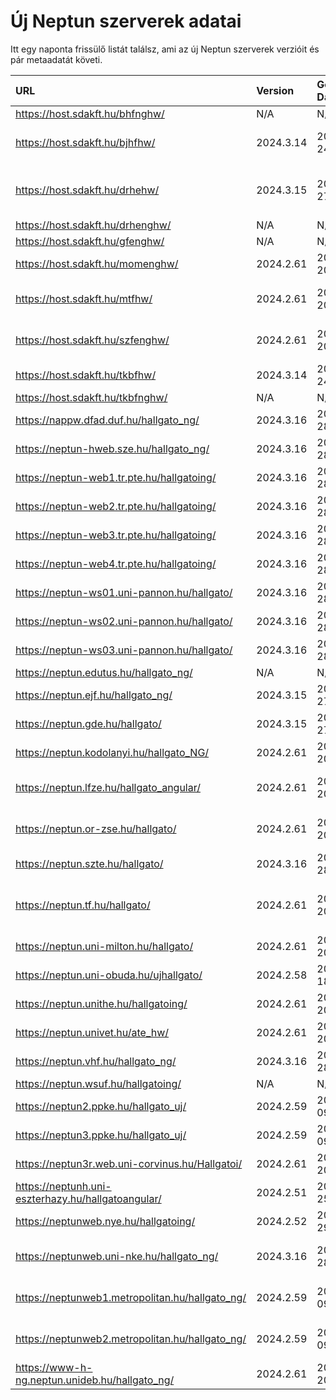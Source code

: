 # Új Neptun szerverek adatai

Itt egy naponta frissülő listát találsz, ami az új Neptun szerverek verzióit és pár metaadatát követi.

| URL                                                | Version   | Generation Date     | Organization Name                             | Captcha Required |
|:-------------------------------------------------|:--------|:------------------|:--------------------------------------------|:---------------|
| https://host.sdakft.hu/bhfnghw/                    | N/A       | N/A                 | N/A                                           | N/A              |
| https://host.sdakft.hu/bjhfhw/                     | 2024.3.14 | 2025-01-24T17:10:05 | Brenner János Hittudományi Főiskola           | 3                |
| https://host.sdakft.hu/drhehw/                     | 2024.3.15 | 2025-01-27T13:48:17 | Debreceni Református Hittudományi Egyetem     | 3                |
| https://host.sdakft.hu/drhenghw/                   | N/A       | N/A                 | N/A                                           | N/A              |
| https://host.sdakft.hu/gfenghw/                    | N/A       | N/A                 | N/A                                           | N/A              |
| https://host.sdakft.hu/momenghw/                   | 2024.2.61 | 2025-01-20T12:45:54 | Moholy-Nagy Művészeti Egyetem                 | 3                |
| https://host.sdakft.hu/mtfhw/                      | 2024.2.61 | 2025-01-20T12:45:54 | Magyar Táncművészeti Egyetem                  | 3                |
| https://host.sdakft.hu/szfenghw/                   | 2024.2.61 | 2025-01-20T12:45:54 | Színház- és Filmművészeti Egyetem             | 3                |
| https://host.sdakft.hu/tkbfhw/                     | 2024.3.14 | 2025-01-24T17:10:05 | A Tan Kapuja Buddhista Főiskola               | 3                |
| https://host.sdakft.hu/tkbfnghw/                   | N/A       | N/A                 | N/A                                           | N/A              |
| https://nappw.dfad.duf.hu/hallgato_ng/             | 2024.3.16 | 2025-01-28T15:20:52 | Dunaújvárosi Egyetem                          | 3                |
| https://neptun-hweb.sze.hu/hallgato_ng/            | 2024.3.16 | 2025-01-28T15:20:52 | Széchenyi István Egyetem                      | 3                |
| https://neptun-web1.tr.pte.hu/hallgatoing/         | 2024.3.16 | 2025-01-28T15:20:52 | Pécsi Tudományegyetem                         | 3                |
| https://neptun-web2.tr.pte.hu/hallgatoing/         | 2024.3.16 | 2025-01-28T15:20:52 | Pécsi Tudományegyetem                         | 3                |
| https://neptun-web3.tr.pte.hu/hallgatoing/         | 2024.3.16 | 2025-01-28T15:20:52 | Pécsi Tudományegyetem                         | 3                |
| https://neptun-web4.tr.pte.hu/hallgatoing/         | 2024.3.16 | 2025-01-28T15:20:52 | Pécsi Tudományegyetem                         | 3                |
| https://neptun-ws01.uni-pannon.hu/hallgato/        | 2024.3.16 | 2025-01-28T15:20:52 | Pannon Egyetem                                | 3                |
| https://neptun-ws02.uni-pannon.hu/hallgato/        | 2024.3.16 | 2025-01-28T15:20:52 | Pannon Egyetem                                | 3                |
| https://neptun-ws03.uni-pannon.hu/hallgato/        | 2024.3.16 | 2025-01-28T15:20:52 | Pannon Egyetem                                | 3                |
| https://neptun.edutus.hu/hallgato_ng/              | N/A       | N/A                 | N/A                                           | N/A              |
| https://neptun.ejf.hu/hallgato_ng/                 | 2024.3.15 | 2025-01-27T13:48:17 | Eötvös József Főiskola                        | 3                |
| https://neptun.gde.hu/hallgato/                    | 2024.3.15 | 2025-01-27T13:48:17 | Gábor Dénes Egyetem                           | 3                |
| https://neptun.kodolanyi.hu/hallgato_NG/           | 2024.2.61 | 2025-01-20T12:45:54 | Kodolányi János Egyetem                       | 1                |
| https://neptun.lfze.hu/hallgato_angular/           | 2024.2.61 | 2025-01-20T12:45:54 | Liszt Ferenc Zeneművészeti Egyetem            | 3                |
| https://neptun.or-zse.hu/hallgato/                 | 2024.2.61 | 2025-01-20T12:45:54 | Országos Rabbiképző - Zsidó Egyetem           | 3                |
| https://neptun.szte.hu/hallgato/                   | 2024.3.16 | 2025-01-28T15:20:52 | Szegedi Tudományegyetem                       | 3                |
| https://neptun.tf.hu/hallgato/                     | 2024.2.61 | 2025-01-20T12:45:54 | Magyar Testnevelési és Sporttudományi Egyetem | 3                |
| https://neptun.uni-milton.hu/hallgato/             | 2024.2.61 | 2025-01-20T12:45:54 | Milton Friedman Egyetem                       | 3                |
| https://neptun.uni-obuda.hu/ujhallgato/            | 2024.2.58 | 2024-12-18T11:10:49 | Óbudai Egyetem                                | 3                |
| https://neptun.unithe.hu/hallgatoing/              | 2024.2.61 | 2025-01-20T12:45:54 | Tokaj-Hegyalja Egyetem                        | 1                |
| https://neptun.univet.hu/ate_hw/                   | 2024.2.61 | 2025-01-20T12:45:54 | Állatorvostudományi Egyetem                   | 3                |
| https://neptun.vhf.hu/hallgato_ng/                 | 2024.3.16 | 2025-01-28T15:20:52 | Veszprémi Érseki Főiskola                     | 3                |
| https://neptun.wsuf.hu/hallgatoing/                | N/A       | N/A                 | N/A                                           | N/A              |
| https://neptun2.ppke.hu/hallgato_uj/               | 2024.2.59 | 2025-01-09T09:39:10 | Pázmány Péter Katolikus Egyetem               | 3                |
| https://neptun3.ppke.hu/hallgato_uj/               | 2024.2.59 | 2025-01-09T09:39:10 | Pázmány Péter Katolikus Egyetem               | 3                |
| https://neptun3r.web.uni-corvinus.hu/Hallgatoi/    | 2024.2.61 | 2025-01-20T12:45:54 | Budapesti Corvinus Egyetem                    | 3                |
| https://neptunh.uni-eszterhazy.hu/hallgatoangular/ | 2024.2.51 | 2024-11-25T09:55:03 | Eszterházy Károly Katolikus Egyetem           | 3                |
| https://neptunweb.nye.hu/hallgatoing/              | 2024.2.52 | 2024-11-29T08:56:55 | Nyíregyházi Egyetem                           | 3                |
| https://neptunweb.uni-nke.hu/hallgato_ng/          | 2024.3.16 | 2025-01-28T15:20:52 | Nemzeti Közszolgálati Egyetem                 | 3                |
| https://neptunweb1.metropolitan.hu/hallgato_ng/    | 2024.2.59 | 2025-01-09T09:39:10 | Budapesti Metropolitan Egyetem                | 3                |
| https://neptunweb2.metropolitan.hu/hallgato_ng/    | 2024.2.59 | 2025-01-09T09:39:10 | Budapesti Metropolitan Egyetem                | 3                |
| https://www-h-ng.neptun.unideb.hu/hallgato_ng/     | 2024.2.61 | 2025-01-20T12:45:54 | Debreceni Egyetem                             | 3                |